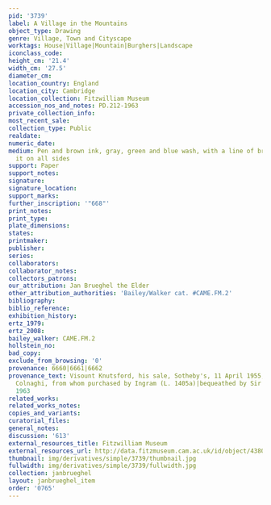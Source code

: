 ```yaml
---
pid: '3739'
label: A Village in the Mountains
object_type: Drawing
genre: Village, Town and Cityscape
worktags: House|Village|Mountain|Burghers|Landscape
iconclass_code:
height_cm: '21.4'
width_cm: '27.5'
diameter_cm:
location_country: England
location_city: Cambridge
location_collection: Fitzwilliam Museum
accession_nos_and_notes: PD.212-1963
private_collection_info:
most_recent_sale:
collection_type: Public
realdate:
numeric_date:
medium: Pen and brown ink, gray, green and blue wash, with a line of brown wash bordering
  it on all sides
support: Paper
support_notes:
signature:
signature_location:
support_marks:
further_inscription: '"668"'
print_notes:
print_type:
plate_dimensions:
states:
printmaker:
publisher:
series:
collaborators:
collaborator_notes:
collectors_patrons:
our_attribution: Jan Brueghel the Elder
other_attribution_authorities: 'Bailey/Walker cat. #CAME.FM.2'
bibliography:
biblio_reference:
exhibition_history:
ertz_1979:
ertz_2008:
bailey_walker: CAME.FM.2
hollstein_no:
bad_copy:
exclude_from_browsing: '0'
provenance: 6660|6661|6662
provenance_text: Visount Knutsford, his sale, Sotheby's, 11 April 1955, lot 99, bt.
  Colnaghi, from whom purchased by Ingram (L. 1405a)|bequeathed by Sir Bruce Ingram,
  1963
related_works:
related_works_notes:
copies_and_variants:
curatorial_files:
general_notes:
discussion: '613'
external_resources_title: Fitzwilliam Museum
external_resources_url: http://data.fitzmuseum.cam.ac.uk/id/object/4380
thumbnail: img/derivatives/simple/3739/thumbnail.jpg
fullwidth: img/derivatives/simple/3739/fullwidth.jpg
collection: janbrueghel
layout: janbrueghel_item
order: '0765'
---
```

